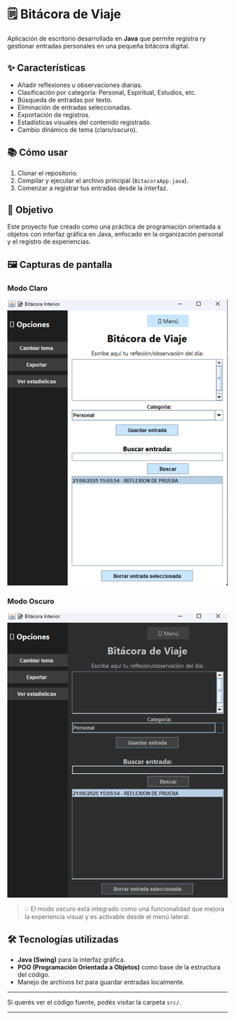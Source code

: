 # 🗒️ Bitácora de Viaje

Aplicación de escritorio desarrollada en **Java** que permite registra ry gestionar entradas personales en una pequeña bitácora digital.

## ✨ Características 

- Añadir reflexiones u observaciones diarias.
- Clasificación por categoría: Personal, Espiritual, Estudios, etc.
- Búsqueda de entradas por texto.
- Eliminación de entradas seleccionadas.
- Exportación de registros.
- Estadísticas visuales del contenido registrado.
- Cambio dinámico de tema (claro/oscuro).

## 📚 Cómo usar

1. Clonar el repositorio.
2. Compilar y ejecutar el archivo principal (`BitacoraApp.java`).
3. Comenzar a registrar tus entradas desde la interfaz.

## 🎯 Objetivo

Este proyecto fue creado como una práctica de programación orientada a objetos con interfaz gráfica en Java, enfocado en la organización personal y el registro de experiencias.

## 🖼️ Capturas de pantalla

### Modo Claro

![Modo Claro](src/images/modo-claro.png)

### Modo Oscuro

![Modo Oscuro](src/images/modo-oscuro.png)

> 💡 El modo oscuro está integrado como una funcionalidad que mejora la experiencia visual y es activable desde el menú lateral.

## 🛠️ Tecnologías utilizadas

- **Java (Swing)** para la interfaz gráfica.
- **POO (Programación Orientada a Objetos)** como base de la estructura del código.
- Manejo de archivos txt para guardar entradas localmente.


---

Si querés ver el código fuente, podés visitar la carpeta `src/`.

---
